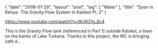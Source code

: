 {
   "date": "2008-01-29",
   "layout": "post",
   "tag": [
      "Water"
   ],
   "title": "Syon in Kenya- The Gravity Flow System in Kalokol Pt. 2"
}

https://www.youtube.com/watch?v=I8cW21g_8c4  

This is the Gravity Flow tank (referenced in Part 1) outside Kalokol, a town on the banks of Lake Turkana. Thanks to this project, the IRC is bringing safe d...
